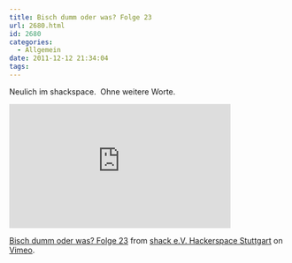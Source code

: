 ```yaml
---
title: Bisch dumm oder was? Folge 23
url: 2680.html
id: 2680
categories:
  - Allgemein
date: 2011-12-12 21:34:04
tags:
---
```


Neulich im shackspace.  Ohne weitere Worte.
<iframe src="http://player.vimeo.com/video/33508203?title=0&amp;byline=0&amp;portrait=0" width="400" height="225" frameborder="0" webkitAllowFullScreen mozallowfullscreen allowFullScreen></iframe>

[Bisch dumm oder was? Folge 23](http://vimeo.com/33508203) from [shack e.V. Hackerspace Stuttgart](http://vimeo.com/shackspace) on [Vimeo](http://vimeo.com).